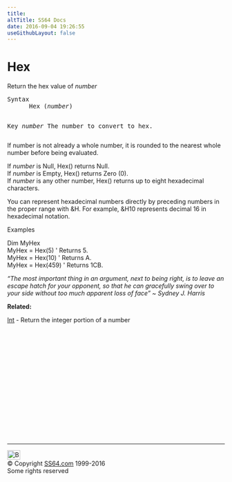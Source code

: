 ```yaml
---
title:
altTitle: SS64 Docs
date: 2016-09-04 19:26:55
useGithubLayout: false
---
```

<!-- #BeginLibraryItem "/Library/head_vb.lbi" --><!-- #EndLibraryItem --><h1>Hex</h1> 
<p>Return the hex value of <i>number</i></p>
<pre>Syntax
      Hex (<i>number</i>)

Key
   <i>number</i>   The number to convert to hex.</pre>
<p>If number is not already a whole number, it is rounded to the nearest whole number before being evaluated.</p>
<p>If <i>number</i> is Null, Hex() returns Null.<br>
If <i>number</i> is Empty, Hex() returns Zero (0).<br>
If <i>number</i> is any other number, Hex() returns up to eight hexadecimal characters.</p>
<p>You can represent hexadecimal numbers directly by preceding numbers in the proper range with &amp;H. For example, &amp;H10 represents decimal 16 in hexadecimal notation.</p>
<p>Examples</p>
<p class="code"> Dim MyHex<br>
MyHex = Hex(5) ' Returns 5.<br>
MyHex = Hex(10) ' Returns A.<br>
MyHex = Hex(459) ' Returns 1CB.</p>
<p class="quote"><i>“The most important thing in an argument, next to being right, is to leave an escape hatch for your opponent, so that he can gracefully swing over to your side without too much apparent loss of face” ~ Sydney J. Harris</i></p>
<p><b>Related:</b></p>
<p><a href="int.html">Int</a> -  Return the integer portion of a number</p><!-- #BeginLibraryItem "/Library/foot_vb.lbi" --><p>
<!-- VB300 -->
<ins class="adsbygoogle" style="display:inline-block;width:300px;height:250px" data-ad-client="ca-pub-6140977852749469" data-ad-slot="1683739502"></ins>
<script>
(adsbygoogle = window.adsbygoogle || []).push({});
</script></p>
<hr>
<div id="bl" class="footer"><a href="hex.html#"><img src="../images/top.png" width="30" height="22" alt="Back to the Top"></a></div>
<div id="br" class="footer, tagline">© Copyright <a href="../index.html">SS64.com</a> 1999-2016<br>
Some rights reserved</div><!-- #EndLibraryItem -->

